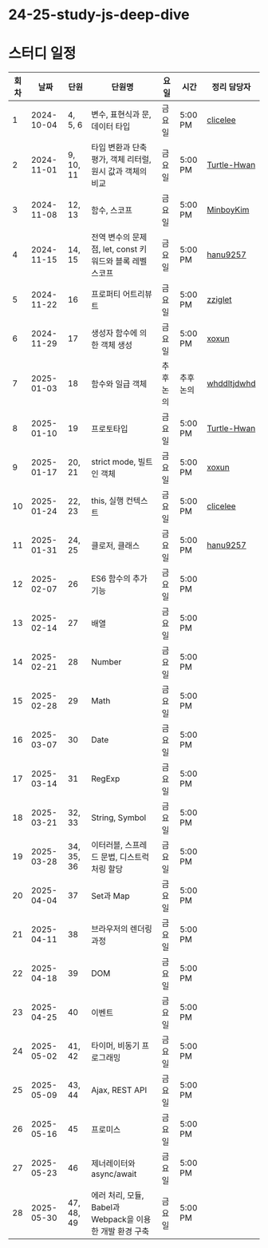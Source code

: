 # 24-25-study-js-deep-dive

# 스터디 일정

| 회차  | 날짜         | 단원         | 단원명                                     | 요일    | 시간      | 정리 담당자                                        |
| --- | ---------- | ---------- | --------------------------------------- | ----- | ------- | --------------------------------------------- |
| 1   | 2024-10-04 | 4, 5, 6    | 변수, 표현식과 문, 데이터 타입                      | 금요일   | 5:00 PM | [clicelee](https://github.com/clicelee)       |
| 2   | 2024-11-01 | 9, 10, 11  | 타입 변환과 단축 평가, 객체 리터럴, 원시 값과 객체의 비교      | 금요일   | 5:00 PM | [Turtle-Hwan](https://github.com/Turtle-Hwan) |
| 3   | 2024-11-08 | 12, 13     | 함수, 스코프                                 | 금요일   | 5:00 PM | [MinboyKim](https://github.com/MinboyKim)     |
| 4   | 2024-11-15 | 14, 15     | 전역 변수의 문제점, let, const 키워드와 블록 레벨 스코프   | 금요일   | 5:00 PM | [hanu9257](https://github.com/hanu9257)       |
| 5   | 2024-11-22 | 16         | 프로퍼티 어트리뷰트                              | 금요일   | 5:00 PM | [zziglet](https://github.com/zziglet)         |
| 6   | 2024-11-29 | 17         | 생성자 함수에 의한 객체 생성                        | 금요일   | 5:00 PM | [xoxun](https://github.com/xoxun)             |
| 7   | 2025-01-03 | 18         | 함수와 일급 객체                               | 추후 논의 | 추후 논의   | [whddltjdwhd](https://github.com/whddltjdwhd) |
| 8   | 2025-01-10 | 19         | 프로토타입                                   | 금요일   | 5:00 PM | [Turtle-Hwan](https://github.com/Turtle-Hwan) |
| 9   | 2025-01-17 | 20, 21     | strict mode, 빌트인 객체                     | 금요일   | 5:00 PM | [xoxun](https://github.com/xoxun)             |
| 10  | 2025-01-24 | 22, 23     | this, 실행 컨텍스트                           | 금요일   | 5:00 PM | [clicelee](https://github.com/clicelee)       |
| 11  | 2025-01-31 | 24, 25     | 클로저, 클래스                                | 금요일   | 5:00 PM | [hanu9257](https://github.com/hanu9257)       |
| 12  | 2025-02-07 | 26         | ES6 함수의 추가 기능                           | 금요일   | 5:00 PM |                                               |
| 13  | 2025-02-14 | 27         | 배열                                      | 금요일   | 5:00 PM |                                               |
| 14  | 2025-02-21 | 28         | Number                                  | 금요일   | 5:00 PM |                                               |
| 15  | 2025-02-28 | 29         | Math                                    | 금요일   | 5:00 PM |                                               |
| 16  | 2025-03-07 | 30         | Date                                    | 금요일   | 5:00 PM |                                               |
| 17  | 2025-03-14 | 31         | RegExp                                  | 금요일   | 5:00 PM |                                               |
| 18  | 2025-03-21 | 32, 33     | String, Symbol                          | 금요일   | 5:00 PM |                                               |
| 19  | 2025-03-28 | 34, 35, 36 | 이터러블, 스프레드 문법, 디스트럭처링 할당                | 금요일   | 5:00 PM |                                               |
| 20  | 2025-04-04 | 37         | Set과 Map                                | 금요일   | 5:00 PM |                                               |
| 21  | 2025-04-11 | 38         | 브라우저의 렌더링 과정                            | 금요일   | 5:00 PM |                                               |
| 22  | 2025-04-18 | 39         | DOM                                     | 금요일   | 5:00 PM |                                               |
| 23  | 2025-04-25 | 40         | 이벤트                                     | 금요일   | 5:00 PM |                                               |
| 24  | 2025-05-02 | 41, 42     | 타이머, 비동기 프로그래밍                          | 금요일   | 5:00 PM |                                               |
| 25  | 2025-05-09 | 43, 44     | Ajax, REST API                          | 금요일   | 5:00 PM |                                               |
| 26  | 2025-05-16 | 45         | 프로미스                                    | 금요일   | 5:00 PM |                                               |
| 27  | 2025-05-23 | 46         | 제너레이터와 async/await                      | 금요일   | 5:00 PM |                                               |
| 28  | 2025-05-30 | 47, 48, 49 | 에러 처리, 모듈, Babel과 Webpack을 이용한 개발 환경 구축 | 금요일   | 5:00 PM |                                               |
